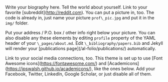 Write your biography here. Tell the world about yourself. Link to your favorite \[subreddit](http://reddit.com). You can put a picture in, too. The code is already in, just name your picture `prof\_pic.jpg` and put it in the `img/` folder.



Put your address / P.O. box / other info right below your picture. You can also disable any these elements by editing `profile` property of the YAML header of your `\_pages/about.md`. Edit `\_bibliography/papers.bib` and Jekyll will render your \[publications page](/al-folio/publications/) automatically.



Link to your social media connections, too. This theme is set up to use \[Font Awesome icons](https://fontawesome.com/) and \[Academicons](https://jpswalsh.github.io/academicons/), like the ones below. Add your Facebook, Twitter, LinkedIn, Google Scholar, or just disable all of them.

